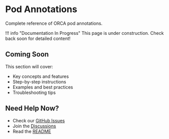 # Pod Annotations

Complete reference of ORCA pod annotations.

!!! info "Documentation In Progress"
    This page is under construction. Check back soon for detailed content!

## Coming Soon

This section will cover:

- Key concepts and features
- Step-by-step instructions
- Examples and best practices
- Troubleshooting tips

## Need Help Now?

- Check our [GitHub Issues](https://github.com/scttfrdmn/orca/issues)
- Join the [Discussions](https://github.com/scttfrdmn/orca/discussions)
- Read the [README](https://github.com/scttfrdmn/orca)
